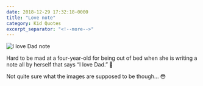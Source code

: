 ```yaml
---
date: 2018-12-29 17:32:18-0000
title: "Love note"
category: Kid Quotes
excerpt_separator: "<!--more-->"
---
```


<img src="https://www.bennorris.blog/uploads/2018/10f8ea7bc0.jpg" alt="I love Dad note" />

Hard to be mad at a four-year-old for being out of bed when she is writing a note all by herself that says “I love Dad.” 🥰

Not quite sure what the images are supposed to be though... 😳
<!--more-->

